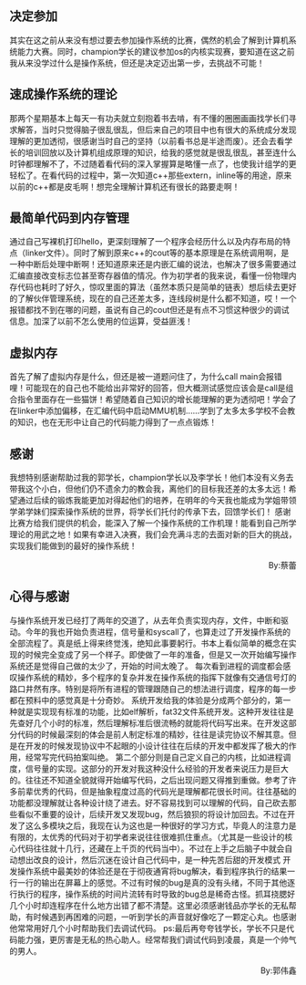 ## 决定参加
其实在这之前从来没有想过要去参加操作系统的比赛，偶然的机会了解到计算机系统能力大赛。同时，champion学长的建议参加os的内核实现赛，要知道在这之前我从来没学过什么是操作系统，但还是决定迈出第一步，去挑战不可能！
## 速成操作系统的理论
那两个星期基本上每天一有功夫就立刻抱着书去啃，有不懂的圈圈画画找学长们寻求解答，当时只觉得脑子很乱很乱，但后来自己的项目中也有很大的系统成分发现理解的更加透彻，很感谢当时自己的坚持（以前看书总是半途而废）。还会去看学长的培训回放以及计算机组成原理的知识，给我的感觉就是很乱很乱，甚至连什么时钟都理解不了，不过随着看代码的深入掌握算是略懂一点了，也使我计组学的更轻松了。在看代码的过程中，第一次知道c++那些extern，inline等的用途，原来以前的c++都是皮毛啊！想完全理解计算机还有很长的路要走啊！
## 最简单代码到内存管理
通过自己写裸机打印hello，更深刻理解了一个程序会经历什么以及内存布局的特点（linker文件）。同时了解到原来c++的cout等的基本原理是在系统调用啊，是一种中断后处理中断啊！还知道原来还是内嵌汇编的说法，也解决了很多需要通过汇编直接改变标志位甚至寄存器值的情况。作为初学者的我来说，看懂一份物理内存代码也耗时了好久，惊叹里面的算法（虽然本质只是简单的链表）想后续去更好的了解伙伴管理系统，现在的自己还差太多，连线段树是什么都不知道，哎！一个报错都找不到在哪的问题，虽说有自己的cout但还是有点不习惯这种很少的调试信息。加深了以前不怎么使用的位运算，受益匪浅！
## 虚拟内存
首先了解了虚拟内存是什么，但还是被一道题问住了，为什么call main会报错哩！可能现在的自己也不能给出非常好的回答，但大概测试感觉应该会是call是组合指令里面存在一些猫饼！希望随着自己知识的增长能理解的更为透彻吧！学会了在linker中添加偏移，在汇编代码中启动MMU机制......学到了太多太多学校不会教的知识，也在无形中让自己的代码能力得到了一点点锻炼！
## 感谢
我想特别感谢帮助过我的郭学长，champion学长以及李学长！他们本没有义务去带我这个小白，但他们仍不遗余力的教会我，离他们的目标我还差的太多太远！希望通过后续的锻炼我能更加对得起他们的培养，在明年的今天我也能成为学姐带领学弟学妹们探索操作系统的世界，将学长们托付的传承下去，回馈学长们！
感谢比赛方给我们提供的机会，能深入了解一个操作系统的工作机理！能看到自己所学理论的用武之地！如果有幸进入决赛，我们会充满斗志的去面对新的巨大的挑战，实现我们能做到的最好的操作系统！

<p align="right">By:蔡蕾</p>

## 心得与感谢
与操作系统开发已经打了两年的交道了，从去年负责实现内存，文件，中断和驱动。今年的我也开始负责进程，信号量和syscall了，也算走过了开发操作系统的全部流程了。真是纸上得来终觉浅，绝知此事要躬行。书本上看似简单的概念在实现的时候完全变成了另一个样子。即使做了一年的准备，但是又一次开始编写操作系统还是觉得自己做的太少了，开始的时间太晚了。
每次看到进程的调度都会感叹操作系统的精妙，多个程序的复杂并发在操作系统的指挥下就像有交通信号灯的路口井然有序。特别是将所有进程的管理跟随自己的想法进行调度，程序的每一步都在预料中的感觉真是十分奇妙。
系统开发给我的体验是分成两个部分的，第一种就是实现现有标准的功能，比如elf解析，fat32文件系统开发。这种开发往往是先查好几个小时的标准，然后理解标准后很流畅的就能将代码写出来。在开发这部分代码的时候最深刻的体会是前人制定标准的精妙，往往是读完协议不解其意。但是在开发的时候发现协议中不起眼的小设计往往在后续的开发中都发挥了极大的作用，经常写完代码拍案叫绝。
第二个部分则是自己定义自己的内核，比如进程调度，信号量的实现。这部分的开发对我这种没什么经验的开发者来说压力是巨大的。往往还不知道全貌就得开始编写代码，之后出现问题又得推到重做。参考了许多前辈优秀的代码，但是抽象程度过高的代码光是理解都花很长时间。往往基础的功能都没理解就让各种设计绕了进去。好不容易找到可以理解的代码，自己砍去那些看似不重要的设计，后续开发又发现bug，然后狼狈的将设计加回去。不过在开发了这么多模块之后，我现在认为这也是一种很好的学习方式，毕竟人的注意力是有限的，太优秀的代码对于初学者来说往往很难抓住重点。（尤其是一些设计的核心代码往往就十几行，还藏在上千页的代码当中）。不过在上手之后脑子中就会自动想出改良的设计，然后沉迷在设计自己代码中，是一种先苦后甜的开发模式
开发操作系统中最美妙的体验还是在于彻夜通宵将bug解决，看到程序执行的结果一行一行的输出在屏幕上的感觉。不过有时候的bug是真的没有头绪，不同于其他逐行执行的程序，操作系统的时间片流转有时导致的bug总是稀奇古怪。抓耳挠腮好几个小时却连程序在什么地方出错了都不清楚。这里必须感谢钱品亦学长的无私帮助，有时候遇到再困难的问题，一听到学长的声音就好像吃了一颗定心丸。也感谢他常常用好几个小时帮助我们去调试代码。
ps:最后再夸夸钱学长，学长不只是代码能力强，更厉害是无私的热心助人。经常帮我们调试代码到凌晨，真是一个帅气的男人。
<p align="right">By:郭伟鑫</p>



